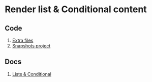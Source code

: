 # Render list & Conditional content

## Code

1. [Extra files](./Section_5_React_State_Working_with_Events/extra-files)
2. [Snapshots project](https://github.com/academind/react-complete-guide-code/tree/05-rendering-lists-conditional-content)

## Docs

1. [Lists & Conditional](List%26Conditional.md)
